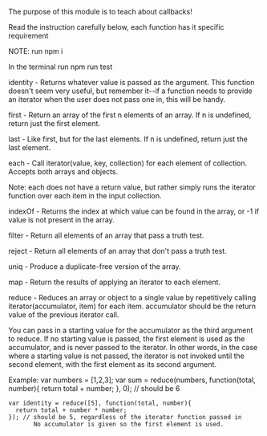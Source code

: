 The purpose of this module is to teach about callbacks!

Read the instruction carefully below, each function has it specific requirement

NOTE: run npm i

In the terminal run npm run test

identity - Returns whatever value is passed as the argument. This function doesn't seem very useful, but remember it--if a function needs to provide an iterator when the user does not pass one in, this will be handy.

first - Return an array of the first n elements of an array. If n is undefined, return just the first element.

last - Like first, but for the last elements. If n is undefined, return just the last element.

each - Call iterator(value, key, collection) for each element of collection. Accepts both arrays and objects.

Note: each does not have a return value, but rather simply runs the
iterator function over each item in the input collection.

indexOf - Returns the index at which value can be found in the array, or -1 if value is not present in the array.

filter - Return all elements of an array that pass a truth test.

reject - Return all elements of an array that don't pass a truth test.

uniq - Produce a duplicate-free version of the array.

map - Return the results of applying an iterator to each element.

reduce - Reduces an array or object to a single value by repetitively calling
iterator(accumulator, item) for each item. accumulator should be
the return value of the previous iterator call.

You can pass in a starting value for the accumulator as the third argument
to reduce. If no starting value is passed, the first element is used as
the accumulator, and is never passed to the iterator. In other words, in
the case where a starting value is not passed, the iterator is not invoked
until the second element, with the first element as its second argument.

Example:
var numbers = [1,2,3];
var sum = reduce(numbers, function(total, number){
return total + number;
}, 0); // should be 6

    var identity = reduce([5], function(total, number){
      return total + number * number;
    }); // should be 5, regardless of the iterator function passed in
           No accumulator is given so the first element is used.
